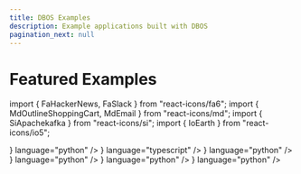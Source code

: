```yaml
---
title: DBOS Examples
description: Example applications built with DBOS
pagination_next: null
---
```


# Featured Examples

import { FaHackerNews, FaSlack } from "react-icons/fa6";
import { MdOutlineShoppingCart, MdEmail } from "react-icons/md";
import { SiApachekafka } from "react-icons/si";
import { IoEarth } from "react-icons/io5";

  <section className="row list">
  <CardLink
    label="Widget Store"
    href="python/examples/widget-store"
    description="Use DBOS durable workflows to build an online storefront that's resilient to any failure."
    index="1"
    icon={<MdOutlineShoppingCart color="white" size={50}/>}
    language="python"
  />
  <CardLink
    label="Kafka Alert Queue"
    href="typescript/examples/kafka-alert-queue"
    description="Use DBOS and Kafka to create an alert queue application that reliably handles each message exactly once."
    index="1"
    icon={<SiApachekafka color="white" size={50}/>}
    language="typescript"
  />
  <CardLink
    label="Earthquake Tracker"
    href="python/examples/earthquake-tracker"
    description="Use DBOS to build a real-time earthquake dashboard by streaming data from the USGS into Postgres, then visualizing it with Streamlit."
    index="2"
    icon={<IoEarth color="white" size={50}/>}
    language="python"
  />
  <CardLink
    label="Hacker News Bot"
    href="python/examples/hacker-news-bot"
    description="Use DBOS to deploy a scheduled job that regularly searches Hacker News for comments about serverless computing and posts them to Slack."
    index="3"
    icon={<FaHackerNews color="white" size={50} />}
    language="python"
  />
  <CardLink
    label="AI-Powered Slackbot"
    href="python/examples/rag-slackbot"
    description="Use DBOS and LlamaIndex to build an AI-powered Slackbot that uses RAG to answer questions about previous Slack conversations."
    index="4"
    icon={<FaSlack color="white" size={50}/>}
    language="python"
  />
  <CardLink
    label="Scheduled Reminders"
    href="python/examples/scheduled-reminders"
    description="Use DBOS to build and deploy an app that schedules reminder emails for any day in the future."
    index="5"
    icon={<MdEmail color="white" size={50}/>}
    language="python"
  />
  </section>